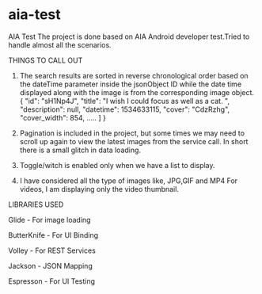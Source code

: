 # aia-test
AIA Test 
The project is done based on AIA Android developer test.Tried to handle almost all the scenarios.

THINGS TO CALL OUT
1. The search results are sorted in reverse chronological order based on the dateTime parameter inside the jsonObject ID while 
   the date time displayed along with the image is from the corresponding image object.
	{
		  "id": "sH1Np4J",
		  "title": "I wish I could focus as well as a cat. ",
		  "description": null,
		  "datetime": 1534633115,
		  "cover": "CdzRzhg",
		  "cover_width": 854,
		  .....
		  ]
		}
		
2. Pagination is included in the project, but some times we may need to scroll up again to view the latest images from the service call.
   In short there is a small glitch in data loading.
   
3. Toggle/witch is enabled only when we have a list to display.

4. I have considered all the type of images like, JPG,GIF and MP4
   For videos, I am displaying only the video thumbnail.

LIBRARIES USED

Glide - For image loading

ButterKnife - For UI Binding

Volley - For REST Services

Jackson - JSON Mapping

Espresson - For UI Testing


